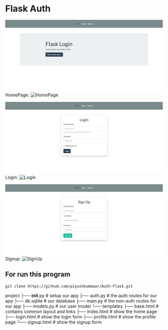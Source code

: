 # Flask Auth

![GitHub Logo](/images/Capture.PNG)
HomePage: ![HomePage](url)

![GitHub Logo](/images/login.PNG)
Login: ![Login](url)

![GitHub Logo](/images/signup.PNG)
Signup: ![SignUp](url)


## For run this program 

    git clone https://github.com/piyushkummaar/Auth-Flask.git


    
project
├── __init__.py       # setup our app
├── auth.py           # the auth routes for our app
├── db.sqlite         # our database
├── main.py           # the non-auth routes for our app
├── models.py         # our user model
└── templates
    ├── base.html     # contains common layout and links
    ├── index.html    # show the home page
    ├── login.html    # show the login form
    ├── profile.html  # show the profile page
    └── signup.html   # show the signup form


